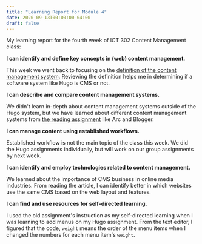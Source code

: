 ```yaml
---
title: "Learning Report for Module 4"
date: 2020-09-13T00:00:00-04:00
draft: false
---
```


My learning report for the fourth week of ICT 302 Content Management class:

**I can identify and define key concepts in (web) content management.**

This week we went back to focusing on the [definition of the content management system](https://flyingsquirrelbook.com/glossary/term/content-management-system/). Reviewing the definition helps me in determining if a software system like Hugo is CMS or not.  


**I can describe and compare content management systems.**

We didn't learn in-depth about content management systems outside of the Hugo system, but we have learned about different content management systems from [the reading assignment](https://www.thenation.com/article/archive/content-management-system-essay-wordpress-drupal-internet-feature/) like Arc and Blogger. 


**I can manage content using established workflows.**

Established workflow is not the main topic of the class this week. We did the Hugo assignments individually, but will work on our group assignments by next week. 


**I can identify and employ technologies related to content management.**

We learned about the importance of CMS business in online media industries. From reading the article, I can identify better in which websites use the same CMS based on the web layout and features. 


**I can find and use resources for self-directed learning.**

I used the old assignment's instruction as my self-directed learning when I was learning to add menus on my Hugo assignment. From the text editor, I figured that the code, `weight` means the order of the menu items when I changed the numbers for each menu item's `weight`. 
